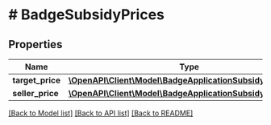 # # BadgeSubsidyPrices

## Properties

Name | Type | Description | Notes
------------ | ------------- | ------------- | -------------
**target_price** | [**\OpenAPI\Client\Model\BadgeApplicationSubsidyTargetPrice**](BadgeApplicationSubsidyTargetPrice.md) |  | [optional]
**seller_price** | [**\OpenAPI\Client\Model\BadgeApplicationSubsidySellerPrice**](BadgeApplicationSubsidySellerPrice.md) |  | [optional]

[[Back to Model list]](../../README.md#models) [[Back to API list]](../../README.md#endpoints) [[Back to README]](../../README.md)
